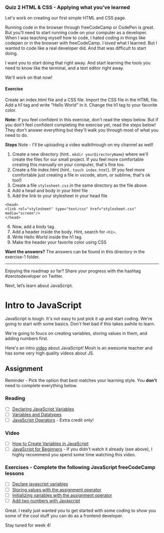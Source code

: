 ### Quiz 2 HTML & CSS - Applying what you've learned

Let's work on creating our first simple HTML and CSS page.

Running code in the browser through freeCodeCamp or CodePen is great. But you’ll need to start running code on your computer as a developer. When I was teaching myself how to code, I hated coding in things like codepen or in the browser with freeCodeCamp. I loved what I learned. But I wanted to code like a real developer did. And that was difficult to start doing.

I want you to start doing that right away. And start learning the tools you need to know like the terminal, and a text editor right away.

We'll work on that now!

#### Exercise

Create an index.html file and a CSS file. Import the CSS file in the HTML file. Add a h1 tag and write "Hello World" in it. Change the h1 tag to your favorite color.

**Note:** If you feel confident in this exercise, don't read the steps below. But if you don't feel confident completing the exercise yet, read the steps below! They don't answer everything but they'll walk you through most of what you need to do.

**Steps**
Note - I'll be uploading a video walkthrough on my channel as well!
1. Create a new directory (hint.. `mkdir yourDirectoryName`) where we'll create the files for our small project. If you feel more comfortable creating this manually on your computer, that's fine too.
2. Create a file index.html (hint.. `touch index.html`). (If you feel more comfortable just creating a file in vscode, atom, or sublime, that's ok too!)
3. Create a file `stylesheet.css` in the same directory as the file above
4. Add a head and body in your html file<br>
5. Add the link to your stylesheet in your head file

```
<head>
<link rel="stylesheet" type="text/css" href="stylesheet.css" media="screen"/>
</head>
```
6. Now, add a body tag.
7. Add a header inside the body. Hint, search for `<h1>`.
8. Write Hello World inside the h1 tag.
9. Make the header your favorite color using CSS

**Want the answers?** The answers can be found in this directory in the exercise-1 folder.

---
Enjoying the roadmap so far? Share your progress with the hashtag #zerotodeveloper on Twitter.


Next, let’s learn about JavaScript.

# Intro to JavaScript

JavaScript is tough. It's not easy to just pick it up and start coding. We're going to start with some basics. Don't feel bad if this takes awhile to learn.

We're going to foucs on creating variables, storing values in them, and adding numbers first.

Here's an intro [video](https://www.youtube.com/watch?v=W6NZfCO5SIk) about JavaScript! Mosh is an awesome teacher and has some very high quality videos about JS.

## Assignment

Reminder - Pick the option that best matches your learning style. You **don't** need to complete everything below.

### Reading
- [ ] [Declaring JavaScript Variables](https://scotch.io/courses/10-need-to-know-javascript-concepts/declaring-javascript-variables-var-let-and-const)
- [ ] [Variables and Datatypes](https://www.geeksforgeeks.org/variables-datatypes-javascript/)
- [ ] [JavaScript Operators](https://www.w3schools.com/js/js_operators.asp) - Extra credit only!

### Video
- [ ] [How to Create Variables in JavaScript](https://www.youtube.com/watch?v=9aGIAL16DL4)
- [ ] [JavaScript for Beginners](https://www.youtube.com/watch?v=W6NZfCO5SIk) - If you didn't watch it already (see above), I highly recommend you spend some time watching this video.

### Exercises - Complete the following JavaScript freeCodeCamp lessons
- [ ] [Declare javascript variables](https://www.freecodecamp.org/learn/javascript-algorithms-and-data-structures/basic-javascript/declare-javascript-variables)
- [ ] [Storing values with the assignment operator](https://www.freecodecamp.org/learn/javascript-algorithms-and-data-structures/basic-javascript/storing-values-with-the-assignment-operator)
- [ ] [Initializing variables with the assignment operator](https://www.freecodecamp.org/learn/javascript-algorithms-and-data-structures/basic-javascript/initializing-variables-with-the-assignment-operator)
- [ ] [Add two numbers with Javascript](https://www.freecodecamp.org/learn/javascript-algorithms-and-data-structures/basic-javascript/add-two-numbers-with-javascript)

Great. I really just wanted you to get started with some coding to show you some of the cool stuff you can do as a frontend developer.

Stay tuned for week 4!